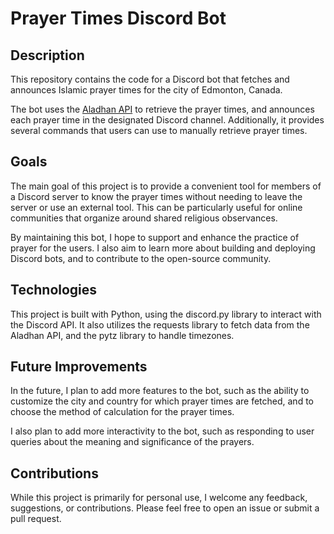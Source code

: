 # Prayer Times Discord Bot

## Description

This repository contains the code for a Discord bot that fetches and announces Islamic prayer times for the city of Edmonton, Canada.

The bot uses the [Aladhan API](http://api.aladhan.com/v1/timingsByCity) to retrieve the prayer times, and announces each prayer time in the designated Discord channel. Additionally, it provides several commands that users can use to manually retrieve prayer times.

## Goals

The main goal of this project is to provide a convenient tool for members of a Discord server to know the prayer times without needing to leave the server or use an external tool. This can be particularly useful for online communities that organize around shared religious observances.

By maintaining this bot, I hope to support and enhance the practice of prayer for the users. I also aim to learn more about building and deploying Discord bots, and to contribute to the open-source community.

## Technologies

This project is built with Python, using the discord.py library to interact with the Discord API. It also utilizes the requests library to fetch data from the Aladhan API, and the pytz library to handle timezones.

## Future Improvements

In the future, I plan to add more features to the bot, such as the ability to customize the city and country for which prayer times are fetched, and to choose the method of calculation for the prayer times.

I also plan to add more interactivity to the bot, such as responding to user queries about the meaning and significance of the prayers.

## Contributions

While this project is primarily for personal use, I welcome any feedback, suggestions, or contributions. Please feel free to open an issue or submit a pull request.
